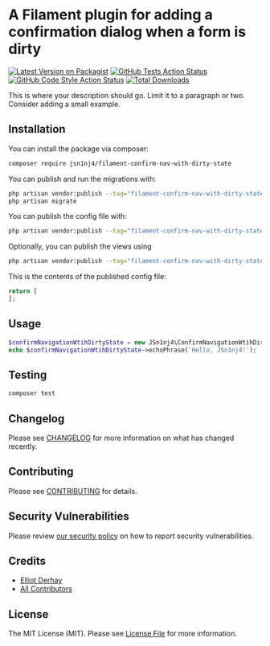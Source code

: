 # A Filament plugin for adding a confirmation dialog when a form is dirty

[![Latest Version on Packagist](https://img.shields.io/packagist/v/jsn1nj4/filament-confirm-nav-with-dirty-state.svg?style=flat-square)](https://packagist.org/packages/jsn1nj4/filament-confirm-nav-with-dirty-state)
[![GitHub Tests Action Status](https://img.shields.io/github/actions/workflow/status/jsn1nj4/filament-confirm-nav-with-dirty-state/run-tests.yml?branch=main&label=tests&style=flat-square)](https://github.com/jsn1nj4/filament-confirm-nav-with-dirty-state/actions?query=workflow%3Arun-tests+branch%3Amain)
[![GitHub Code Style Action Status](https://img.shields.io/github/actions/workflow/status/jsn1nj4/filament-confirm-nav-with-dirty-state/fix-php-code-style-issues.yml?branch=main&label=code%20style&style=flat-square)](https://github.com/jsn1nj4/filament-confirm-nav-with-dirty-state/actions?query=workflow%3A"Fix+PHP+code+style+issues"+branch%3Amain)
[![Total Downloads](https://img.shields.io/packagist/dt/jsn1nj4/filament-confirm-nav-with-dirty-state.svg?style=flat-square)](https://packagist.org/packages/jsn1nj4/filament-confirm-nav-with-dirty-state)



This is where your description should go. Limit it to a paragraph or two. Consider adding a small example.

## Installation

You can install the package via composer:

```bash
composer require jsn1nj4/filament-confirm-nav-with-dirty-state
```

You can publish and run the migrations with:

```bash
php artisan vendor:publish --tag="filament-confirm-nav-with-dirty-state-migrations"
php artisan migrate
```

You can publish the config file with:

```bash
php artisan vendor:publish --tag="filament-confirm-nav-with-dirty-state-config"
```

Optionally, you can publish the views using

```bash
php artisan vendor:publish --tag="filament-confirm-nav-with-dirty-state-views"
```

This is the contents of the published config file:

```php
return [
];
```

## Usage

```php
$confirmNavigationWtihDirtyState = new JSn1nj4\ConfirmNavigationWtihDirtyState();
echo $confirmNavigationWtihDirtyState->echoPhrase('Hello, JSn1nj4!');
```

## Testing

```bash
composer test
```

## Changelog

Please see [CHANGELOG](CHANGELOG.md) for more information on what has changed recently.

## Contributing

Please see [CONTRIBUTING](.github/CONTRIBUTING.md) for details.

## Security Vulnerabilities

Please review [our security policy](../../security/policy) on how to report security vulnerabilities.

## Credits

- [Elliot Derhay](https://github.com/JSn1nj4)
- [All Contributors](../../contributors)

## License

The MIT License (MIT). Please see [License File](LICENSE.md) for more information.
